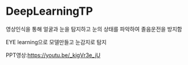 # DeepLearningTP
영상인식을 통해 얼굴과 눈을 탐지하고
눈의 상태를 파악하여 졸음운전을 방지함

EYE learning으로 모델만들고 눈감지로 탐지

PPT영상:https://youtu.be/_kigVr3e_jU

